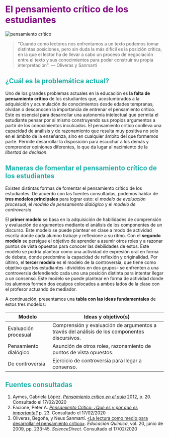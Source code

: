 # <span style="color:purple">El pensamiento crítico de los estudiantes</span>

![pensamiento crítico](https://cdn.shortpixel.ai/client/q_glossy,ret_img,w_800/https://elcisne.org/wp-content/uploads/2019/04/Pensamientos.jpg)

> "Cuando como lectores nos enfrentamos a un texto podemos tomar distintas posiciones, pero sin duda la más difícil es la posición crítica, en la que el lector ha de llevar a cabo un proceso de negociación entre el texto y sus conocimientos para poder construir su propia interpretación". — Oliveras y Sanmartí

## <span style="color:lightseagreen">¿Cuál es la problemática actual?</span>
<span style="text-align:justify">Uno de los grandes problemas actuales en la educación es **la falta de pensamiento crítico** de los estudiantes que, acostumbrados a la adquisición y acumulación de conocimientos desde edades tempranas, olvidan o desconocen la importancia de entrenar el pensamiento crítico. Este es esencial para desarrollar una autonomía intelectual que permita el estudiante pensar por sí mismo construyendo sus propios argumentos a partir de los conocimientos inculcados. El pensamiento crítico conlleva una capacidad de análisis y de razonamiento que resulta muy positiva no solo en el ámbito de la enseñanza, sino en cualquier ámbito del que formemos parte. Permite desarrollar la disposición para escuchar a los demás y comprender opiniones diferentes, lo que da lugar al nacimiento de la *libertad de decisión*.</span>

## <span style="color:lightseagreen"> Maneras de fomentar el pensamiento crítico de los estudiantes</span>
<span style="text-align:justify">Existen distintas formas de fomentar el pensamiento crítico de los estudiantes. De acuerdo con las fuentes consultadas, podemos hablar de **tres modelos principales** para lograr esto: el *modelo de evaluación procesual*, el *modelo de pensamiento dialógico* y el *modelo de controversia*. 

El **primer modelo** se basa en la adquisición de habilidades de comprensión y evaluación de argumentos mediante el análisis de los componentes de un discurso. Este modelo se puede plantear en clase a modo de actividad escrita donde cada alumno trabaje y reflexione a su ritmo. Con el **segundo modelo** se persigue el objetivo de aprender a asumir otros roles y a razonar puntos de vista opuestos para conocer las debilidades de estos. Este modelo se podría plantear como una actividad de expresión oral en forma de debate, donde predomine la capacidad de reflexión y originalidad. Por último, el **tercer modelo** es el modelo de la controversia, que tiene como objetivo que los estudiantes -divididos en dos grupos- se enfrenten a una controversia defendiendo cada uno una posición distinta para intentar llegar a un consenso. Este modelo se puede plantear en forma de actividad donde los alumnos formen dos equipos colocados a ambos lados de la clase con el profesor actuando de mediador.</span>


A continuación, presentamos una **tabla con las ideas fundamentales** de estos tres modelos:

| Modelo | Ideas y objetivo(s) | 
| ------------- |-------------| 
| Evaluación procesual | Comprensión y evaluación de argumentos a través del análisis de los componentes discursivos.|
| Pensamiento dialógico | Asunción de otros roles, razonamiento de puntos de vista opuestos.|
| De controversia | Ejercicio de controversia para llegar a consenso.|

## <span style="color:lightseagreen">Fuentes consultadas</span>
1. Aymes, Gabriela López. [*Pensamiento crítico en el aula*](https://www.educacion.to.uclm.es/pdf/revistaDI/3_22_2012.pdf) 2012, p. 20. Consultado el 17/02/2020
2. Facione, Peter A. [*Pensamiento Crítico: ¿Qué es y por qué es importante?*](https://s3.amazonaws.com/academia.edu.documents/4791949/pensamiento_critico_facione.pdf?response-content-disposition=inline%3B%20filename%3DPensamiento_critico_Que_es_y_por_que_es.pdf&X-Amz-Algorithm=AWS4-HMAC-SHA256&X-Amz-Credential=AKIAIWOWYYGZ2Y53UL3A%2F20200217%2Fus-east-1%2Fs3%2Faws4_request&X-Amz-Date=20200217T163117Z&X-Amz-Expires=3600&X-Amz-SignedHeaders=host&X-Amz-Signature=41980ab633b6db6b98e99c5f9ece04710a10bae9687127d0480a70f653b6c410) p. 23. Consultado el 17/02/2020
3. Oliveras, Begoña, y Neus Sanmartí. [«La lectura como medio para desarrollar el pensamiento crítico»](https://www.sciencedirect.com/science/article/pii/S0187893X18300582). *Educación Química*, vol. 20, junio de 2009, pp. 233-45. *ScienceDirect*. Consultado el 17/02/2020
